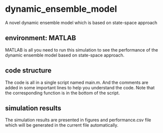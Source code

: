# dynamic_ensemble_model
A novel dynamic ensemble model which is based on state-space approach

## environment: MATLAB
MATLAB is all you need to run this simulation to see the performance of the dynamic ensemble model based on state-space approach.

## code structure
The code is all in a single script named main.m. 
And the comments are added in some important lines to help you understand the code.
Note that the corresponding function is in the bottom of the script. 

## simulation results
The simulation results are presented in figures and performance.csv file which will be generated in the current file automatically. 
